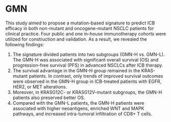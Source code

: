 # GMN
This study aimed to propose a mutation-based signature to predict ICB efficacy in both non-mutant and oncogene-mutant NSCLC patients for clinical practice. Four public and one in-house immunotherapy cohorts were utilized for construction and validation. As a result, we revealed the following findings: 
1) The signature divided patients into two subgroups (GMN-H vs. GMN-L). The GMN-H was associated with significant overall survival (OS) and progression-free survival (PFS) in advanced NSCLCs after ICB therapy.
2) The survival advantage in the GMN-H group remained in the KRAS-mutant patients. In contrast, only trends of improved survival outcomes were observed in the GMN-H group in ICB-treated patients with EGFR, HER2, or MET alterations.
3) Moreover, in KRASG12C- or KRASG12V-mutant subgroups, the GMN-H patients also preserved better OS.
4) Compared with the GMN-L patients, the GMN-H patients were associated with higher neoantigens, enriched WNT and MAPK pathways, and increased intra-tumoral infiltration of CD8+ T cells.    
